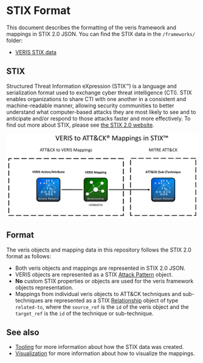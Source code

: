 # STIX Format
This document describes the formatting of the veris framework and mappings in STIX 2.0 JSON. You can find the STIX data in the `/frameworks/` folder:
- [VERIS STIX data](/frameworks/stix)

## STIX
Structured Threat Information eXpression (STIX&trade;) is a language and serialization format used to exchange cyber threat intelligence (CTI). STIX enables organizations to share CTI with one another in a consistent and machine-readable manner, allowing security communities to better understand what computer-based attacks they are most likely to see and to anticipate and/or respond to those attacks faster and more effectively. To find out more about STIX, please see [the STIX 2.0 website](https://oasis-open.github.io/cti-documentation/stix/intro). 

<img src="/docs/veris_in_stix.png" width="900px">

## Format
The veris objects and mapping data in this repository follows the STIX 2.0 format as follows:
- Both veris objects and mappings are represented in STIX 2.0 JSON.
- VERIS objects are represented as a STIX [Attack Pattern](http://docs.oasis-open.org/cti/stix/v2.0/cs01/part2-stix-objects/stix-v2.0-cs01-part2-stix-objects.html#_Toc496714301) object.
- **No** custom STIX properties or objects are used for the veris framework objects representation.
- Mappings from individual veris objects to ATT&CK techniques and sub-techniques are represented as a STIX [Relationship](https://docs.oasis-open.org/cti/stix/v2.0/csprd01/part2-stix-objects/stix-v2.0-csprd01-part2-stix-objects.html#_Toc476230970) object of type `related-to`, where the `source_ref` is the `id` of the veris object and the `target_ref` is the `id` of the technique or sub-technique.

## See also
- [Tooling](/docs/tooling.md) for more information about how the STIX data was created.
- [Visualization](/docs/visualization.md) for more information about how to visualize the mappings.
